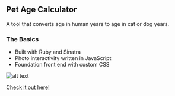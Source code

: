 ## Pet Age Calculator

A tool that converts age in human years to age in cat or dog years.

### The Basics

* Built with Ruby and Sinatra
* Photo interactivity written in JavaScript
* Foundation front end with custom CSS

![alt text](http://i.imgur.com/WynB0Qu.jpg "Home Page")

[Check it out here!](http://petagecalculator.herokuapp.com/petage)
